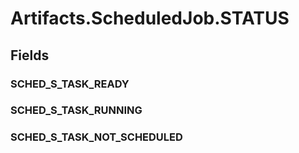 ﻿


# Artifacts.ScheduledJob.STATUS

## Fields

### SCHED_S_TASK_READY

### SCHED_S_TASK_RUNNING

### SCHED_S_TASK_NOT_SCHEDULED
